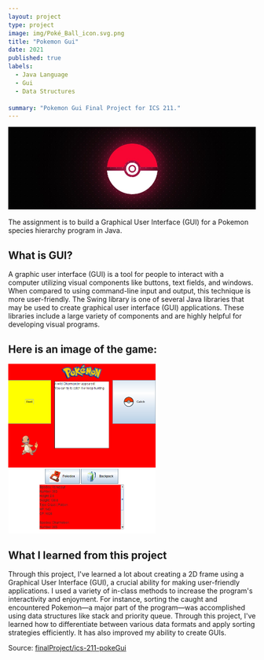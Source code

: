 ```yaml
---
layout: project
type: project
image: img/Poké_Ball_icon.svg.png
title: "Pokemon Gui"
date: 2021
published: true
labels:
  - Java Language
  - Gui
  - Data Structures
  
summary: "Pokemon Gui Final Project for ICS 211."
---
```

<img class="img-fluid" src="../img/pokemonGui1.jpg">

The assignment is to build a Graphical User Interface (GUI) for a Pokemon species hierarchy program in Java.   

## What is GUI? 
A graphic user interface (GUI) is a tool for people to interact with a computer utilizing visual components like buttons, text fields, and windows. When compared to using command-line input and output, this technique is more user-friendly. The Swing library is one of several Java libraries that may be used to create graphical user interface (GUI) applications. These libraries include a large variety of components and are highly helpful for developing visual programs.


## Here is an image of the game:
<img width="300px" class="rounded float-start pe-4" src="../img/pokeGui.png">


## What I learned from this project
Through this project, I've learned a lot about creating a 2D frame using a Graphical User Interface (GUI), a crucial ability for making user-friendly applications. I used a variety of in-class methods to increase the program's interactivity and enjoyment. For instance, sorting the caught and encountered Pokemon—a major part of the program—was accomplished using data structures like stack and priority queue. Through this project, I've learned how to differentiate between various data formats and apply sorting strategies efficiently. It has also improved my ability to create GUIs.

Source: <a href="https://github.com/hokwaichan/ICS211FinalProject"><i class="large github icon "></i>finalProject/ics-211-pokeGui</a>






